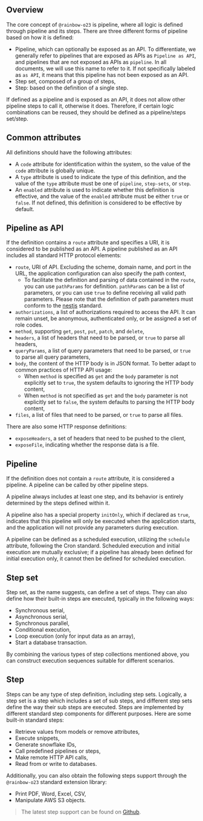 ## Overview

The core concept of `@rainbow-o23` is pipeline, where all logic is defined through pipeline and its steps. There are three different forms
of
pipeline based on how it is defined:

- Pipeline, which can optionally be exposed as an API. To differentiate, we generally refer to pipelines that are exposed as
  APIs as `Pipeline as API`, and pipelines that are not exposed as APIs as `pipeline`. In all documents, we will use
  this name to refer to it. If not specifically labeled as `as API`, it means that this pipeline has not been exposed as an API.
- Step set, composed of a group of steps,
- Step: based on the definition of a single step.

If defined as a pipeline and is exposed as an API, it does not allow other pipeline steps to call it, otherwise it does. Therefore, if
certain logic combinations can be reused, they should be defined as a pipeline/steps set/step.

## Common attributes

All definitions should have the following attributes:

- A `code` attribute for identification within the system, so the value of the `code` attribute is globally unique.
- A `type` attribute is used to indicate the type of this definition, and the value of the `type` attribute must be one
  of `pipeline`, `step-sets`, or `step`.
- An `enabled` attribute is used to indicate whether this definition is effective, and the value of the `enabled` attribute must be
  either `true` or `false`. If not defined, this definition is considered to be effective by default.

## Pipeline as API

If the definition contains a `route` attribute and specifies a URI, it is considered to be published as an API. A pipeline published
as an API includes all standard HTTP protocol elements:

- `route`, URI of API. Excluding the scheme, domain name, and port in the URL, the application configuration can also specify the path
  context,
	- To facilitate the definition and parsing of data contained in the `route`, you can use `pathParams` for definition. `pathParams` can
	  be a list of parameters, or you can use `true` to define receiving all valid path parameters. Please note that the definition of path
	  parameters must conform to the [nestjs](https://docs.nestjs.com/controllers#route-parameters) standard.
- `authorizations`, a list of authorizations required to access the API. It can remain unset, be anonymous, authenticated only, or be
  assigned a set of role codes.
- `method`, supporting `get`, `post`, `put`, `patch`, and `delete`,
- `headers`, a list of headers that need to be parsed, or `true` to parse all headers,
- `queryParams`, a list of query parameters that need to be parsed, or `true` to parse all query parameters,
- `body`, the content of the HTTP body is in JSON format. To better adapt to common practices of HTTP API usage:
	- When `method` is specified as `get` and the `body` parameter is not explicitly set to `true`, the system defaults to ignoring the HTTP
	  body content,
	- When `method` is not specified as `get` and the `body` parameter is not explicitly set to `false`, the system defaults to parsing the
	  HTTP body content,
- `files`, a list of files that need to be parsed, or `true` to parse all files.

There are also some HTTP response definitions:

- `exposeHeaders`, a set of headers that need to be pushed to the client,
- `exposeFile`, indicating whether the response data is a file.

## Pipeline

If the definition does not contain a `route` attribute, it is considered a pipeline. A pipeline can be called by other pipeline steps.

A pipeline always includes at least one step, and its behavior is entirely determined by the steps defined within it.

A pipeline also has a special property `initOnly`, which if declared as `true`, indicates that this pipeline will only be
executed when the application starts, and the application will not provide any parameters during execution.

A pipeline can be defined as a scheduled execution, utilizing the `schedule` attribute, following the Cron standard. Scheduled execution and
initial execution are mutually exclusive; if a pipeline has already been defined for initial execution only, it cannot then be defined for
scheduled execution.

## Step set

Step set, as the name suggests, can define a set of steps. They can also define how their built-in steps are executed, typically in the
following ways:

- Synchronous serial,
- Asynchronous serial,
- Synchronous parallel,
- Conditional execution,
- Loop execution (only for input data as an array),
- Start a database transaction.

By combining the various types of step collections mentioned above, you can construct execution sequences suitable for different scenarios.

## Step

Steps can be any type of step definition, including step sets. Logically, a step set is a step which includes a set of sub steps, and
different step sets define the way their sub steps are executed. Steps are implemented by different standard step components for
different purposes. Here are some built-in standard steps:

- Retrieve values from models or remove attributes,
- Execute snippets,
- Generate snowflake IDs,
- Call predefined pipelines or steps,
- Make remote HTTP API calls,
- Read from or write to databases.

Additionally, you can also obtain the following steps support through the `@rainbow-o23` standard extension library:

- Print PDF, Word, Excel, CSV,
- Manipulate AWS S3 objects.

> The latest step support can be found on [Github](https://github.com/InsureMO/rainbow-o23).
